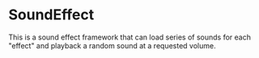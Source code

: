# SoundEffect
This is a sound effect framework that can load series of sounds for each "effect" and playback a random sound at a requested volume.
